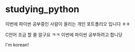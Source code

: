 # studying_python

이번에 파이썬 공부중인 사람이 올리는 개인 포트폴리오 입니다 ㅎㅎ

C언어 조금 할 줄 알구요 ㅋㅋ 이번에 파이썬 공부하려고 합니당

I'm korean!
